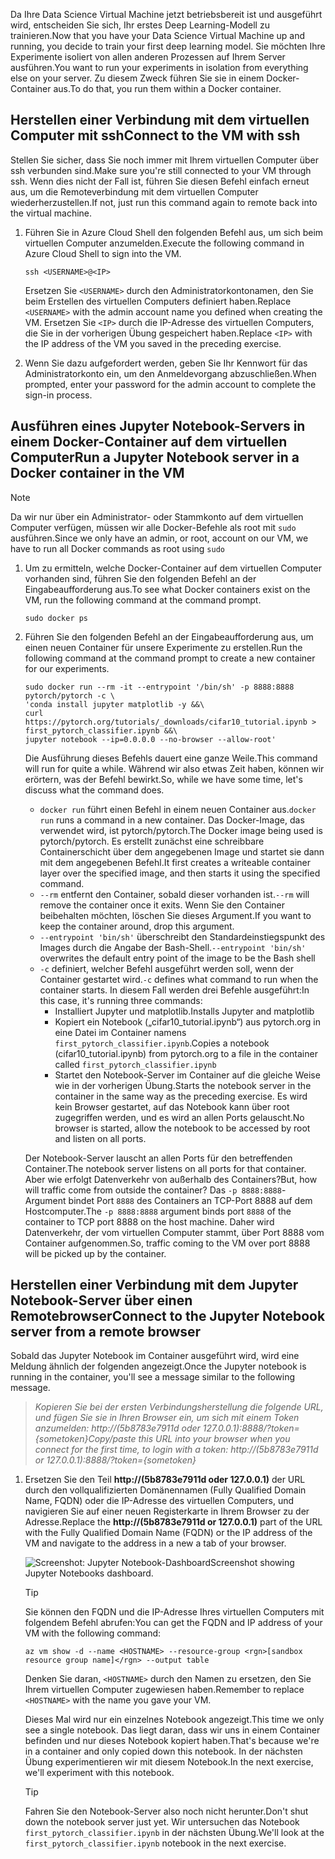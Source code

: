 <span data-ttu-id="5f985-101">Da Ihre Data Science Virtual Machine jetzt betriebsbereit ist und ausgeführt wird, entscheiden Sie sich, Ihr erstes Deep Learning-Modell zu trainieren.</span><span class="sxs-lookup"><span data-stu-id="5f985-101">Now that you have your Data Science Virtual Machine up and running, you decide to train your first deep learning model.</span></span> <span data-ttu-id="5f985-102">Sie möchten Ihre Experimente isoliert von allen anderen Prozessen auf Ihrem Server ausführen.</span><span class="sxs-lookup"><span data-stu-id="5f985-102">You want to run your experiments in isolation from everything else on your server.</span></span> <span data-ttu-id="5f985-103">Zu diesem Zweck führen Sie sie in einem Docker-Container aus.</span><span class="sxs-lookup"><span data-stu-id="5f985-103">To do that, you run them within a Docker container.</span></span>

## <a name="connect-to-the-vm-with-ssh"></a><span data-ttu-id="5f985-104">Herstellen einer Verbindung mit dem virtuellen Computer mit ssh</span><span class="sxs-lookup"><span data-stu-id="5f985-104">Connect to the VM with ssh</span></span>

<span data-ttu-id="5f985-105">Stellen Sie sicher, dass Sie noch immer mit Ihrem virtuellen Computer über ssh verbunden sind.</span><span class="sxs-lookup"><span data-stu-id="5f985-105">Make sure you're still connected to your VM through ssh.</span></span> <span data-ttu-id="5f985-106">Wenn dies nicht der Fall ist, führen Sie diesen Befehl einfach erneut aus, um die Remoteverbindung mit dem virtuellen Computer wiederherzustellen.</span><span class="sxs-lookup"><span data-stu-id="5f985-106">If not, just run this command again to remote back into the virtual machine.</span></span>

1. <span data-ttu-id="5f985-107">Führen Sie in Azure Cloud Shell den folgenden Befehl aus, um sich beim virtuellen Computer anzumelden.</span><span class="sxs-lookup"><span data-stu-id="5f985-107">Execute the following command in Azure Cloud Shell to sign into the VM.</span></span>

    ```azurecli 
    ssh <USERNAME>@<IP>
    ``` 
    
    <span data-ttu-id="5f985-108">Ersetzen Sie `<USERNAME>` durch den Administratorkontonamen, den Sie beim Erstellen des virtuellen Computers definiert haben.</span><span class="sxs-lookup"><span data-stu-id="5f985-108">Replace  `<USERNAME>` with the admin account name you defined when creating the VM.</span></span> <span data-ttu-id="5f985-109">Ersetzen Sie `<IP>` durch die IP-Adresse des virtuellen Computers, die Sie in der vorherigen Übung gespeichert haben.</span><span class="sxs-lookup"><span data-stu-id="5f985-109">Replace `<IP>` with the IP address of the VM you saved in the preceding exercise.</span></span>  

1. <span data-ttu-id="5f985-110">Wenn Sie dazu aufgefordert werden, geben Sie Ihr Kennwort für das Administratorkonto ein, um den Anmeldevorgang abzuschließen.</span><span class="sxs-lookup"><span data-stu-id="5f985-110">When prompted, enter your password for the admin account to complete the sign-in process.</span></span>

## <a name="run-a-jupyter-notebook-server-in-a-docker-container-in-the-vm"></a><span data-ttu-id="5f985-111">Ausführen eines Jupyter Notebook-Servers in einem Docker-Container auf dem virtuellen Computer</span><span class="sxs-lookup"><span data-stu-id="5f985-111">Run a Jupyter Notebook server in a Docker container in the VM</span></span>

> [!NOTE]
> <span data-ttu-id="5f985-112">Da wir nur über ein Administrator- oder Stammkonto auf dem virtuellen Computer verfügen, müssen wir alle Docker-Befehle als root mit `sudo` ausführen.</span><span class="sxs-lookup"><span data-stu-id="5f985-112">Since we only have an admin, or root, account on our VM, we have to run all Docker commands as root using `sudo`</span></span>

1. <span data-ttu-id="5f985-113">Um zu ermitteln, welche Docker-Container auf dem virtuellen Computer vorhanden sind, führen Sie den folgenden Befehl an der Eingabeaufforderung aus.</span><span class="sxs-lookup"><span data-stu-id="5f985-113">To see what Docker containers exist on the VM, run the following command at the command prompt.</span></span>

    ```azurecli 
    sudo docker ps
    ```

1. <span data-ttu-id="5f985-114">Führen Sie den folgenden Befehl an der Eingabeaufforderung aus, um einen neuen Container für unsere Experimente zu erstellen.</span><span class="sxs-lookup"><span data-stu-id="5f985-114">Run the following command at the command prompt to create a new container for our experiments.</span></span>

    ```azurecli 
    sudo docker run --rm -it --entrypoint '/bin/sh' -p 8888:8888 pytorch/pytorch -c \
    'conda install jupyter matplotlib -y &&\
    curl https://pytorch.org/tutorials/_downloads/cifar10_tutorial.ipynb > first_pytorch_classifier.ipynb &&\
    jupyter notebook --ip=0.0.0.0 --no-browser --allow-root'
    ``` 

    <span data-ttu-id="5f985-115">Die Ausführung dieses Befehls dauert eine ganze Weile.</span><span class="sxs-lookup"><span data-stu-id="5f985-115">This command will run for quite a while.</span></span> <span data-ttu-id="5f985-116">Während wir also etwas Zeit haben, können wir erörtern, was der Befehl bewirkt.</span><span class="sxs-lookup"><span data-stu-id="5f985-116">So, while we have some time, let's discuss what the command does.</span></span> 
    - <span data-ttu-id="5f985-117">`docker run` führt einen Befehl in einem neuen Container aus.</span><span class="sxs-lookup"><span data-stu-id="5f985-117">`docker run` runs a command in a new container.</span></span> <span data-ttu-id="5f985-118">Das Docker-Image, das verwendet wird, ist pytorch/pytorch.</span><span class="sxs-lookup"><span data-stu-id="5f985-118">The Docker image being used is pytorch/pytorch.</span></span> <span data-ttu-id="5f985-119">Es erstellt zunächst eine schreibbare Containerschicht über dem angegebenen Image und startet sie dann mit dem angegebenen Befehl.</span><span class="sxs-lookup"><span data-stu-id="5f985-119">It first creates a writeable container layer over the specified image, and then starts it using the specified command.</span></span>
    - <span data-ttu-id="5f985-120">`--rm` entfernt den Container, sobald dieser vorhanden ist.</span><span class="sxs-lookup"><span data-stu-id="5f985-120">`--rm` will remove the container once it exits.</span></span> <span data-ttu-id="5f985-121">Wenn Sie den Container beibehalten möchten, löschen Sie dieses Argument.</span><span class="sxs-lookup"><span data-stu-id="5f985-121">If you want to keep the container around, drop this argument.</span></span> 
    - <span data-ttu-id="5f985-122">`--entrypoint 'bin/sh'` überschreibt den Standardeinstiegspunkt des Images durch die Angabe der Bash-Shell.</span><span class="sxs-lookup"><span data-stu-id="5f985-122">`--entrypoint 'bin/sh'` overwrites the default entry point of the image to be the Bash shell</span></span>
    - <span data-ttu-id="5f985-123">`-c` definiert, welcher Befehl ausgeführt werden soll, wenn der Container gestartet wird.</span><span class="sxs-lookup"><span data-stu-id="5f985-123">`-c` defines what command to run when the container starts.</span></span> <span data-ttu-id="5f985-124">In diesem Fall werden drei Befehle ausgeführt:</span><span class="sxs-lookup"><span data-stu-id="5f985-124">In this case, it's running three commands:</span></span>
        - <span data-ttu-id="5f985-125">Installiert Jupyter und matplotlib.</span><span class="sxs-lookup"><span data-stu-id="5f985-125">Installs Jupyter and matplotlib</span></span>
        - <span data-ttu-id="5f985-126">Kopiert ein Notebook („cifar10_tutorial.ipynb“) aus pytorch.org in eine Datei im Container namens `first_pytorch_classifier.ipynb`.</span><span class="sxs-lookup"><span data-stu-id="5f985-126">Copies a notebook (cifar10_tutorial.ipynb) from pytorch.org to a file in the container called `first_pytorch_classifier.ipynb`</span></span>
        - <span data-ttu-id="5f985-127">Startet den Notebook-Server im Container auf die gleiche Weise wie in der vorherigen Übung.</span><span class="sxs-lookup"><span data-stu-id="5f985-127">Starts the notebook server in the container in the same way as the preceding exercise.</span></span>  <span data-ttu-id="5f985-128">Es wird kein Browser gestartet, auf das Notebook kann über root zugegriffen werden, und es wird an allen Ports gelauscht.</span><span class="sxs-lookup"><span data-stu-id="5f985-128">No browser is started, allow the notebook to be accessed by root and listen on all ports.</span></span> 
    
    <span data-ttu-id="5f985-129">Der Notebook-Server lauscht an allen Ports für den betreffenden Container.</span><span class="sxs-lookup"><span data-stu-id="5f985-129">The notebook server listens on all ports for that container.</span></span> <span data-ttu-id="5f985-130">Aber wie erfolgt Datenverkehr von außerhalb des Containers?</span><span class="sxs-lookup"><span data-stu-id="5f985-130">But, how will traffic come from outside the container?</span></span> <span data-ttu-id="5f985-131">Das `-p 8888:8888`-Argument bindet Port `8888` des Containers an TCP-Port 8888 auf dem Hostcomputer.</span><span class="sxs-lookup"><span data-stu-id="5f985-131">The `-p 8888:8888` argument binds port `8888` of the container to TCP port 8888 on the host machine.</span></span> <span data-ttu-id="5f985-132">Daher wird Datenverkehr, der vom virtuellen Computer stammt, über Port 8888 vom Container aufgenommen.</span><span class="sxs-lookup"><span data-stu-id="5f985-132">So, traffic coming to the VM over port 8888 will be picked up by the container.</span></span> 

## <a name="connect-to-the-jupyter-notebook-server-from-a-remote-browser"></a><span data-ttu-id="5f985-133">Herstellen einer Verbindung mit dem Jupyter Notebook-Server über einen Remotebrowser</span><span class="sxs-lookup"><span data-stu-id="5f985-133">Connect to the Jupyter Notebook server from a remote browser</span></span> 

<span data-ttu-id="5f985-134">Sobald das Jupyter Notebook im Container ausgeführt wird, wird eine Meldung ähnlich der folgenden angezeigt.</span><span class="sxs-lookup"><span data-stu-id="5f985-134">Once the Jupyter notebook is running in the container, you'll  see a message similar to the following message.</span></span> 

> <span data-ttu-id="5f985-135">*Kopieren Sie bei der ersten Verbindungsherstellung die folgende URL, und fügen Sie sie in Ihren Browser ein, um sich mit einem Token anzumelden: http://(5b8783e7911d oder 127.0.0.1):8888/?token={sometoken}*</span><span class="sxs-lookup"><span data-stu-id="5f985-135">*Copy/paste this URL into your browser when you connect for the first time, to login with a token: http://(5b8783e7911d or 127.0.0.1):8888/?token={sometoken}*</span></span>

1. <span data-ttu-id="5f985-136">Ersetzen Sie den Teil **http://(5b8783e7911d oder 127.0.0.1)** der URL durch den vollqualifizierten Domänennamen (Fully Qualified Domain Name, FQDN) oder die IP-Adresse des virtuellen Computers, und navigieren Sie auf einer neuen Registerkarte in Ihrem Browser zu der Adresse.</span><span class="sxs-lookup"><span data-stu-id="5f985-136">Replace the **http://(5b8783e7911d or 127.0.0.1)** part of the URL with the Fully Qualified Domain Name (FQDN) or the IP address of the VM and navigate to the address in a new a tab of your browser.</span></span>

    ![<span data-ttu-id="5f985-137">Screenshot: Jupyter Notebook-Dashboard</span><span class="sxs-lookup"><span data-stu-id="5f985-137">Screenshot showing Jupyter Notebooks dashboard.</span></span> ](../media/notebook-in-docker.png)

    > [!TIP]
    > <span data-ttu-id="5f985-138">Sie können den FQDN und die IP-Adresse Ihres virtuellen Computers mit folgendem Befehl abrufen:</span><span class="sxs-lookup"><span data-stu-id="5f985-138">You can get the FQDN and IP address of your VM with the following command:</span></span>
    > 
    > `az vm show -d --name <HOSTNAME> --resource-group <rgn>[sandbox resource group name]</rgn> --output table`
    >
    > <span data-ttu-id="5f985-139">Denken Sie daran, `<HOSTNAME>` durch den Namen zu ersetzen, den Sie Ihrem virtuellen Computer zugewiesen haben.</span><span class="sxs-lookup"><span data-stu-id="5f985-139">Remember to replace `<HOSTNAME>` with the name you gave your VM.</span></span> 
    
    <span data-ttu-id="5f985-140">Dieses Mal wird nur ein einzelnes Notebook angezeigt.</span><span class="sxs-lookup"><span data-stu-id="5f985-140">This time we only see a single notebook.</span></span> <span data-ttu-id="5f985-141">Das liegt daran, dass wir uns in einem Container befinden und nur dieses Notebook kopiert haben.</span><span class="sxs-lookup"><span data-stu-id="5f985-141">That's because we're in a container and only copied down this notebook.</span></span> <span data-ttu-id="5f985-142">In der nächsten Übung experimentieren wir mit diesem Notebook.</span><span class="sxs-lookup"><span data-stu-id="5f985-142">In the next exercise, we'll experiment with this notebook.</span></span> 
    
    > [!TIP]
    > <span data-ttu-id="5f985-143">Fahren Sie den Notebook-Server also noch nicht herunter.</span><span class="sxs-lookup"><span data-stu-id="5f985-143">Don't shut down the notebook server just yet.</span></span> <span data-ttu-id="5f985-144">Wir untersuchen das Notebook `first_pytorch_classifier.ipynb` in der nächsten Übung.</span><span class="sxs-lookup"><span data-stu-id="5f985-144">We'll look at the `first_pytorch_classifier.ipynb` notebook in the next exercise.</span></span>